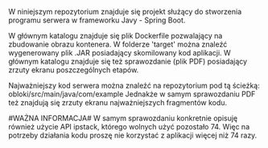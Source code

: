 W niniejszym repozytorium znajduje się projekt służący do stworzenia programu serwera w frameworku Javy - Spring Boot.

W głównym katalogu znajduje się plik Dockerfile pozwalający na zbudowanie obrazu kontenera. 
W folderze 'target' można znaleźć wygenerowany plik .JAR posiadający skomilowany kod aplikacji.
W głównym katalogu znajduje się też sprawozdanie (plik PDF) posiadający zrzuty ekranu poszczególnych etapów.

Najważniejszy kod serwera można znaleźć na repozytorium pod tą ścieżką: obloki/src/main/java/com/example
Jednakże w samym sprawozdaniu PDF też znajdują się zrzuty ekranu najważniejszych fragmentów kodu.


#WAŻNA INFORMACJA#
W samym sprawozdaniu konkretnie opisuję również użycie API ipstack, którego wolnych użyć pozostało 74. Więc na potrzeby działania kodu proszę nie korzystać z aplikacji więcej niż 74 razy.